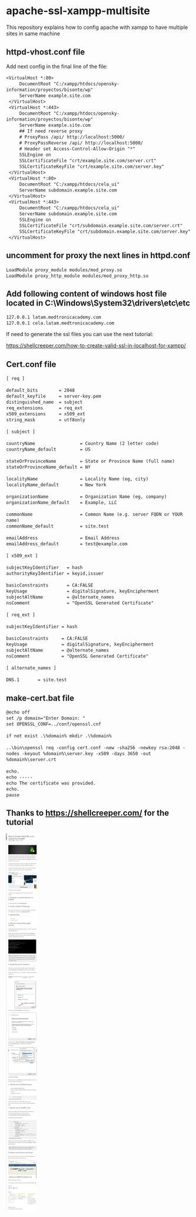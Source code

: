 # apache-ssl-xampp-multisite
This repository explains how to config apache with xampp to have multiple sites in same machine

## httpd-vhost.conf file

Add next config in the final line of the file:

```
<VirtualHost *:80>
     DocumentRoot "C:/xampp/htdocs/opensky-information/proyectos/bisonte/wp"
     ServerName example.site.com
 </VirtualHost>
 <VirtualHost *:443>
     DocumentRoot "C:/xampp/htdocs/opensky-information/proyectos/bisonte/wp"
     ServerName example.site.com
     ## If need reverse proxy
     # ProxyPass /api/ http://localhost:5000/
     # ProxyPassReverse /api/ http://localhost:5000/
     # Header set Access-Control-Allow-Origin "*"
     SSLEngine on
     SSLCertificateFile "crt/example.site.com/server.crt"
     SSLCertificateKeyFile "crt/example.site.com/server.key"
 </VirtualHost>
 <VirtualHost *:80>
     DocumentRoot "C:/xampp/htdocs/cela_ui"
     ServerName subdomain.example.site.com 
 </VirtualHost>
 <VirtualHost *:443>
     DocumentRoot "C:/xampp/htdocs/cela_ui"
     ServerName subdomain.example.site.com
     SSLEngine on
     SSLCertificateFile "crt/subdomain.example.site.com/server.crt"
     SSLCertificateKeyFile "crt/subdomain.example.site.com/server.key"
 </VirtualHost>
```

## uncomment for proxy the next lines in httpd.conf

```
LoadModule proxy_module modules/mod_proxy.so
LoadModule proxy_http_module modules/mod_proxy_http.so
```

## Add following content of windows host file located in C:\Windows\System32\drivers\etc\etc

```
127.0.0.1 latam.medtronicacademy.com
127.0.0.1 cela.latam.medtronicacademy.com
```

If need to generate the ssl files you can use the next tutorial:

https://shellcreeper.com/how-to-create-valid-ssl-in-localhost-for-xampp/

## Cert.conf file

```
[ req ]

default_bits        = 2048
default_keyfile     = server-key.pem
distinguished_name  = subject
req_extensions      = req_ext
x509_extensions     = x509_ext
string_mask         = utf8only

[ subject ]

countryName                 = Country Name (2 letter code)
countryName_default         = US

stateOrProvinceName         = State or Province Name (full name)
stateOrProvinceName_default = NY

localityName                = Locality Name (eg, city)
localityName_default        = New York

organizationName            = Organization Name (eg, company)
organizationName_default    = Example, LLC

commonName                  = Common Name (e.g. server FQDN or YOUR name)
commonName_default          = site.test

emailAddress                = Email Address
emailAddress_default        = test@example.com

[ x509_ext ]

subjectKeyIdentifier   = hash
authorityKeyIdentifier = keyid,issuer

basicConstraints       = CA:FALSE
keyUsage               = digitalSignature, keyEncipherment
subjectAltName         = @alternate_names
nsComment              = "OpenSSL Generated Certificate"

[ req_ext ]

subjectKeyIdentifier = hash

basicConstraints     = CA:FALSE
keyUsage             = digitalSignature, keyEncipherment
subjectAltName       = @alternate_names
nsComment            = "OpenSSL Generated Certificate"

[ alternate_names ]

DNS.1       = site.test
```

## make-cert.bat file
```
@echo off
set /p domain="Enter Domain: "
set OPENSSL_CONF=../conf/openssl.cnf

if not exist .\%domain% mkdir .\%domain%

..\bin\openssl req -config cert.conf -new -sha256 -newkey rsa:2048 -nodes -keyout %domain%\server.key -x509 -days 3650 -out %domain%\server.crt

echo.
echo -----
echo The certificate was provided.
echo.
pause
```

## Thanks to https://shellcreeper.com/ for the tutorial

![tutorial](tutorial-in-image.png?raw=true "Tutorial")
